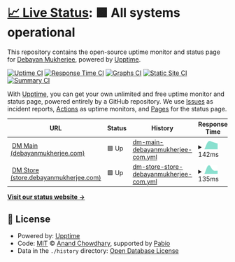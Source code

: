 # [📈 Live Status](https://mukherjeedebayan.github.io/uptime-monitor): <!--live status--> **🟩 All systems operational**

This repository contains the open-source uptime monitor and status page for [Debayan Mukherjee](https://debayanmukherjee.com), powered by [Upptime](https://github.com/upptime/upptime).

[![Uptime CI](https://github.com/mukherjeedebayan/uptime-monitor/workflows/Uptime%20CI/badge.svg)](https://github.com/mukherjeedebayan/uptime-monitor/actions?query=workflow%3A%22Uptime+CI%22)
[![Response Time CI](https://github.com/mukherjeedebayan/uptime-monitor/workflows/Response%20Time%20CI/badge.svg)](https://github.com/mukherjeedebayan/uptime-monitor/actions?query=workflow%3A%22Response+Time+CI%22)
[![Graphs CI](https://github.com/mukherjeedebayan/uptime-monitor/workflows/Graphs%20CI/badge.svg)](https://github.com/mukherjeedebayan/uptime-monitor/actions?query=workflow%3A%22Graphs+CI%22)
[![Static Site CI](https://github.com/mukherjeedebayan/uptime-monitor/workflows/Static%20Site%20CI/badge.svg)](https://github.com/mukherjeedebayan/uptime-monitor/actions?query=workflow%3A%22Static+Site+CI%22)
[![Summary CI](https://github.com/mukherjeedebayan/uptime-monitor/workflows/Summary%20CI/badge.svg)](https://github.com/mukherjeedebayan/uptime-monitor/actions?query=workflow%3A%22Summary+CI%22)

With [Upptime](https://upptime.js.org), you can get your own unlimited and free uptime monitor and status page, powered entirely by a GitHub repository. We use [Issues](https://github.com/mukherjeedebayan/uptime-monitor/issues) as incident reports, [Actions](https://github.com/mukherjeedebayan/uptime-monitor/actions) as uptime monitors, and [Pages](https://mukherjeedebayan.github.io/uptime-monitor) for the status page.

<!--start: status pages-->
<!-- This summary is generated by Upptime (https://github.com/upptime/upptime) -->
<!-- Do not edit this manually, your changes will be overwritten -->
<!-- prettier-ignore -->
| URL | Status | History | Response Time | Uptime |
| --- | ------ | ------- | ------------- | ------ |
| <img alt="" src="https://icons.duckduckgo.com/ip3/debayanmukherjee.com.ico" height="13"> [DM Main (debayanmukherjee.com)](https://debayanmukherjee.com) | 🟩 Up | [dm-main-debayanmukherjee-com.yml](https://github.com/mukherjeedebayan/uptime-monitor/commits/HEAD/history/dm-main-debayanmukherjee-com.yml) | <details><summary><img alt="Response time graph" src="./graphs/dm-main-debayanmukherjee-com/response-time-week.png" height="20"> 142ms</summary><br><a href="https://status.debayanmukherjee.com/history/dm-main-debayanmukherjee-com"><img alt="Response time 142" src="https://img.shields.io/endpoint?url=https%3A%2F%2Fraw.githubusercontent.com%2Fmukherjeedebayan%2Fuptime-monitor%2FHEAD%2Fapi%2Fdm-main-debayanmukherjee-com%2Fresponse-time.json"></a><br><a href="https://status.debayanmukherjee.com/history/dm-main-debayanmukherjee-com"><img alt="24-hour response time 95" src="https://img.shields.io/endpoint?url=https%3A%2F%2Fraw.githubusercontent.com%2Fmukherjeedebayan%2Fuptime-monitor%2FHEAD%2Fapi%2Fdm-main-debayanmukherjee-com%2Fresponse-time-day.json"></a><br><a href="https://status.debayanmukherjee.com/history/dm-main-debayanmukherjee-com"><img alt="7-day response time 142" src="https://img.shields.io/endpoint?url=https%3A%2F%2Fraw.githubusercontent.com%2Fmukherjeedebayan%2Fuptime-monitor%2FHEAD%2Fapi%2Fdm-main-debayanmukherjee-com%2Fresponse-time-week.json"></a><br><a href="https://status.debayanmukherjee.com/history/dm-main-debayanmukherjee-com"><img alt="30-day response time 142" src="https://img.shields.io/endpoint?url=https%3A%2F%2Fraw.githubusercontent.com%2Fmukherjeedebayan%2Fuptime-monitor%2FHEAD%2Fapi%2Fdm-main-debayanmukherjee-com%2Fresponse-time-month.json"></a><br><a href="https://status.debayanmukherjee.com/history/dm-main-debayanmukherjee-com"><img alt="1-year response time 142" src="https://img.shields.io/endpoint?url=https%3A%2F%2Fraw.githubusercontent.com%2Fmukherjeedebayan%2Fuptime-monitor%2FHEAD%2Fapi%2Fdm-main-debayanmukherjee-com%2Fresponse-time-year.json"></a></details> | <details><summary><a href="https://status.debayanmukherjee.com/history/dm-main-debayanmukherjee-com">100.00%</a></summary><a href="https://status.debayanmukherjee.com/history/dm-main-debayanmukherjee-com"><img alt="All-time uptime 100.00%" src="https://img.shields.io/endpoint?url=https%3A%2F%2Fraw.githubusercontent.com%2Fmukherjeedebayan%2Fuptime-monitor%2FHEAD%2Fapi%2Fdm-main-debayanmukherjee-com%2Fuptime.json"></a><br><a href="https://status.debayanmukherjee.com/history/dm-main-debayanmukherjee-com"><img alt="24-hour uptime 100.00%" src="https://img.shields.io/endpoint?url=https%3A%2F%2Fraw.githubusercontent.com%2Fmukherjeedebayan%2Fuptime-monitor%2FHEAD%2Fapi%2Fdm-main-debayanmukherjee-com%2Fuptime-day.json"></a><br><a href="https://status.debayanmukherjee.com/history/dm-main-debayanmukherjee-com"><img alt="7-day uptime 100.00%" src="https://img.shields.io/endpoint?url=https%3A%2F%2Fraw.githubusercontent.com%2Fmukherjeedebayan%2Fuptime-monitor%2FHEAD%2Fapi%2Fdm-main-debayanmukherjee-com%2Fuptime-week.json"></a><br><a href="https://status.debayanmukherjee.com/history/dm-main-debayanmukherjee-com"><img alt="30-day uptime 100.00%" src="https://img.shields.io/endpoint?url=https%3A%2F%2Fraw.githubusercontent.com%2Fmukherjeedebayan%2Fuptime-monitor%2FHEAD%2Fapi%2Fdm-main-debayanmukherjee-com%2Fuptime-month.json"></a><br><a href="https://status.debayanmukherjee.com/history/dm-main-debayanmukherjee-com"><img alt="1-year uptime 100.00%" src="https://img.shields.io/endpoint?url=https%3A%2F%2Fraw.githubusercontent.com%2Fmukherjeedebayan%2Fuptime-monitor%2FHEAD%2Fapi%2Fdm-main-debayanmukherjee-com%2Fuptime-year.json"></a></details>
| <img alt="" src="https://icons.duckduckgo.com/ip3/store.debayanmukherjee.com.ico" height="13"> [DM Store (store.debayanmukherjee.com)](https://store.debayanmukherjee.com) | 🟩 Up | [dm-store-store-debayanmukherjee-com.yml](https://github.com/mukherjeedebayan/uptime-monitor/commits/HEAD/history/dm-store-store-debayanmukherjee-com.yml) | <details><summary><img alt="Response time graph" src="./graphs/dm-store-store-debayanmukherjee-com/response-time-week.png" height="20"> 135ms</summary><br><a href="https://status.debayanmukherjee.com/history/dm-store-store-debayanmukherjee-com"><img alt="Response time 135" src="https://img.shields.io/endpoint?url=https%3A%2F%2Fraw.githubusercontent.com%2Fmukherjeedebayan%2Fuptime-monitor%2FHEAD%2Fapi%2Fdm-store-store-debayanmukherjee-com%2Fresponse-time.json"></a><br><a href="https://status.debayanmukherjee.com/history/dm-store-store-debayanmukherjee-com"><img alt="24-hour response time 113" src="https://img.shields.io/endpoint?url=https%3A%2F%2Fraw.githubusercontent.com%2Fmukherjeedebayan%2Fuptime-monitor%2FHEAD%2Fapi%2Fdm-store-store-debayanmukherjee-com%2Fresponse-time-day.json"></a><br><a href="https://status.debayanmukherjee.com/history/dm-store-store-debayanmukherjee-com"><img alt="7-day response time 135" src="https://img.shields.io/endpoint?url=https%3A%2F%2Fraw.githubusercontent.com%2Fmukherjeedebayan%2Fuptime-monitor%2FHEAD%2Fapi%2Fdm-store-store-debayanmukherjee-com%2Fresponse-time-week.json"></a><br><a href="https://status.debayanmukherjee.com/history/dm-store-store-debayanmukherjee-com"><img alt="30-day response time 135" src="https://img.shields.io/endpoint?url=https%3A%2F%2Fraw.githubusercontent.com%2Fmukherjeedebayan%2Fuptime-monitor%2FHEAD%2Fapi%2Fdm-store-store-debayanmukherjee-com%2Fresponse-time-month.json"></a><br><a href="https://status.debayanmukherjee.com/history/dm-store-store-debayanmukherjee-com"><img alt="1-year response time 135" src="https://img.shields.io/endpoint?url=https%3A%2F%2Fraw.githubusercontent.com%2Fmukherjeedebayan%2Fuptime-monitor%2FHEAD%2Fapi%2Fdm-store-store-debayanmukherjee-com%2Fresponse-time-year.json"></a></details> | <details><summary><a href="https://status.debayanmukherjee.com/history/dm-store-store-debayanmukherjee-com">100.00%</a></summary><a href="https://status.debayanmukherjee.com/history/dm-store-store-debayanmukherjee-com"><img alt="All-time uptime 100.00%" src="https://img.shields.io/endpoint?url=https%3A%2F%2Fraw.githubusercontent.com%2Fmukherjeedebayan%2Fuptime-monitor%2FHEAD%2Fapi%2Fdm-store-store-debayanmukherjee-com%2Fuptime.json"></a><br><a href="https://status.debayanmukherjee.com/history/dm-store-store-debayanmukherjee-com"><img alt="24-hour uptime 100.00%" src="https://img.shields.io/endpoint?url=https%3A%2F%2Fraw.githubusercontent.com%2Fmukherjeedebayan%2Fuptime-monitor%2FHEAD%2Fapi%2Fdm-store-store-debayanmukherjee-com%2Fuptime-day.json"></a><br><a href="https://status.debayanmukherjee.com/history/dm-store-store-debayanmukherjee-com"><img alt="7-day uptime 100.00%" src="https://img.shields.io/endpoint?url=https%3A%2F%2Fraw.githubusercontent.com%2Fmukherjeedebayan%2Fuptime-monitor%2FHEAD%2Fapi%2Fdm-store-store-debayanmukherjee-com%2Fuptime-week.json"></a><br><a href="https://status.debayanmukherjee.com/history/dm-store-store-debayanmukherjee-com"><img alt="30-day uptime 100.00%" src="https://img.shields.io/endpoint?url=https%3A%2F%2Fraw.githubusercontent.com%2Fmukherjeedebayan%2Fuptime-monitor%2FHEAD%2Fapi%2Fdm-store-store-debayanmukherjee-com%2Fuptime-month.json"></a><br><a href="https://status.debayanmukherjee.com/history/dm-store-store-debayanmukherjee-com"><img alt="1-year uptime 100.00%" src="https://img.shields.io/endpoint?url=https%3A%2F%2Fraw.githubusercontent.com%2Fmukherjeedebayan%2Fuptime-monitor%2FHEAD%2Fapi%2Fdm-store-store-debayanmukherjee-com%2Fuptime-year.json"></a></details>

<!--end: status pages-->

[**Visit our status website →**](https://mukherjeedebayan.github.io/uptime-monitor)

## 📄 License

- Powered by: [Upptime](https://github.com/upptime/upptime)
- Code: [MIT](./LICENSE) © [Anand Chowdhary](https://anandchowdhary.com), supported by [Pabio](https://pabio.com)
- Data in the `./history` directory: [Open Database License](https://opendatacommons.org/licenses/odbl/1-0/)
